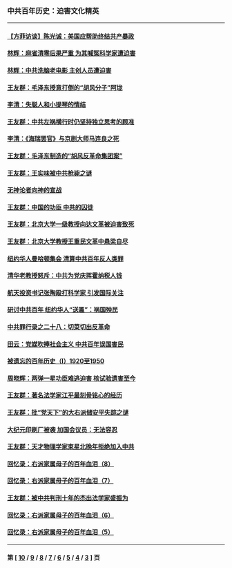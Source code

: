 ### 中共百年历史：迫害文化精英
---
#### [【方菲访谈】陈光诚：美国应帮助终结共产暴政](../../pages/nf1176111/n13759521.md?08050430) 
#### [林辉：麻雀清零后果严重 为其喊冤科学家遭迫害](../../pages/nf1176111/n13746900.md?08050430) 
#### [林辉：中共洗脑老电影 主创人员遭迫害](../../pages/nf1176111/n13699437.md?08050430) 
#### [王友群：毛泽东授意打倒的“胡风分子”阿垅](../../pages/nf1176111/n13592541.md?08050430) 
#### [李清：失聪人和小提琴的情结](../../pages/nf1176111/n13459280.md?08050430) 
#### [王友群：中共左祸横行时仍坚持独立思考的顾准](../../pages/nf1176111/n13444722.md?08050430) 
#### [李清：《海瑞罢官》与京剧大师马连良之死](../../pages/nf1176111/n13412316.md?08050430) 
#### [王友群：毛泽东制造的“胡风反革命集团案”](../../pages/nf1176111/n13324909.md?08050430) 
#### [王友群：王实味被中共枪毙之谜](../../pages/nf1176111/n13307502.md?08050430) 
#### [无神论者向神的宣战](../../pages/nf1176111/n13281535.md?08050430) 
#### [王友群：中国的功臣 中共的囚徒](../../pages/nf1176111/n13291790.md?08050430) 
#### [王友群：北京大学一级教授向达文革被迫害致死](../../pages/nf1176111/n13150966.md?08050430) 
#### [王友群：北京大学教授王重民文革中悬梁自尽](../../pages/nf1176111/n13084645.md?08050430) 
#### [纽约华人曼哈顿集会 清算中共百年反人类罪](../../pages/nf1176111/n13084157.md?08050430) 
#### [清华老教授怒斥：中共为党庆挥霍纳税人钱](../../pages/nf1176111/n13071430.md?08050430) 
#### [航天投资书记张陶殴打科学家 引发国际关注](../../pages/nf1176111/n13069132.md?08050430) 
#### [研讨中共百年 纽约华人“送匾”：祸国殃民](../../pages/nf1176111/n13057367.md?08050430) 
#### [中共罪行录之二十八：切菜切出反革命](../../pages/nf1176111/n13030600.md?08050430) 
#### [田云：党媒吹捧社会主义 中共百年误国害民](../../pages/nf1176111/n13006682.md?08050430) 
#### [被遗忘的百年历史（I）1920至1950](../../pages/nf1176111/n12986411.md?08050430) 
#### [周晓辉：两弹一星功臣难逃迫害 核试验遗害至今](../../pages/nf1176111/n12974997.md?08050430) 
#### [王友群：著名法学家江平最刻骨铭心的经历](../../pages/nf1176111/n12970787.md?08050430) 
#### [王友群：批“党天下”的大右派储安平失踪之谜](../../pages/nf1176111/n12954229.md?08050430) 
#### [大纪元印刷厂被袭 加国会议员：无法容忍](../../pages/nf1176111/n12883028.md?08050430) 
#### [王友群：天才物理学家束星北晚年拒绝加入中共](../../pages/nf1176111/n12792913.md?08050430) 
#### [回忆录：右派家属母子的百年血泪（8）](../../pages/nf1176111/n12706196.md?08050430) 
#### [回忆录：右派家属母子的百年血泪（7）](../../pages/nf1176111/n12706191.md?08050430) 
#### [王友群：被中共判刑十年的杰出法学家盛振为](../../pages/nf1176111/n12706141.md?08050430) 
#### [回忆录：右派家属母子的百年血泪（6）](../../pages/nf1176111/n12698863.md?08050430) 
#### [回忆录：右派家属母子的百年血泪（5）](../../pages/nf1176111/n12692515.md?08050430) 

---
#### 第 [ [10](./10.md?08050430) / [9](./9.md?08050430) / [8](./8.md?08050430) / [7](./7.md?08050430) / [6](./6.md?08050430) / [5](./5.md?08050430) / [4](./4.md?08050430) / [3](./3.md?08050430) ] 页
